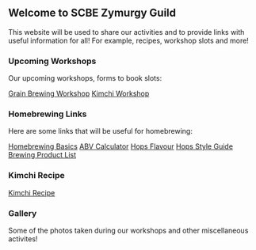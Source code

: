 ## Welcome to SCBE Zymurgy Guild

This website will be used to share our activities and to provide links with useful information for all! For example, recipes, workshop slots and more!

### Upcoming Workshops

Our upcoming workshops, forms to book slots:

[Grain Brewing Workshop](https://docs.google.com/forms/u/3/d/1Pq_KYxDHdj88AYLXk0EiNHAEVeR8UhyBzzLXCcG5EeE/edit?usp=drive_web)
[Kimchi Workshop](https://docs.google.com/forms/d/1ehEDhXZ_MCmW4Hj1SbC6YjwJzDdk3ACql4FHFOljRyg/edit)

### Homebrewing Links

Here are some links that will be useful for homebrewing:

[Homebrewing Basics](http://www.howtobrew.com/)
[ABV Calculator](https://www.vinolab.hr/calculator/gravity-density-sugar-conversions-en19)
[Hops Flavour](https://byo.com/resource/hops/)
[Hops Style Guide](http://www.hopslist.com/style-guide/)
[Brewing Product List](https://docs.google.com/spreadsheets/u/2/d/1PwdJ3Cm_mjPKGIUcrXmDOM6DRE9IPMv-uPGL8Onuqdw/edit#gid=0)

### Kimchi Recipe

[Kimchi Recipe](https://docs.google.com/document/d/1mifIH5MwDQs4kQd9BhrKFkOn8L0hOWqNbhL5JLD5B7Y/edit?usp=sharing)

### Gallery

Some of the photos taken during our workshops and other miscellaneous activites!
